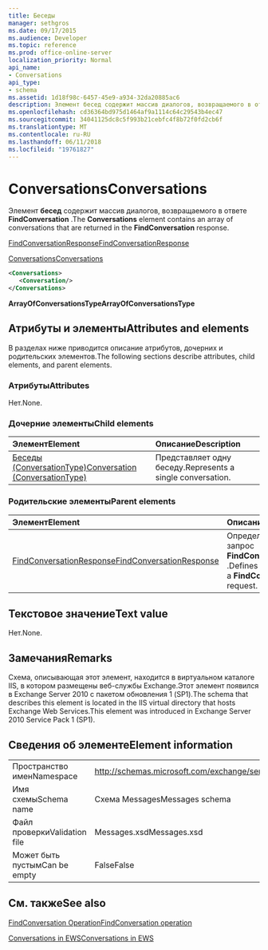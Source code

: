 ```yaml
---
title: Беседы
manager: sethgros
ms.date: 09/17/2015
ms.audience: Developer
ms.topic: reference
ms.prod: office-online-server
localization_priority: Normal
api_name:
- Conversations
api_type:
- schema
ms.assetid: 1d18f98c-6457-45e9-a934-32da20885ac6
description: Элемент бесед содержит массив диалогов, возвращаемого в ответе FindConversation.
ms.openlocfilehash: cd36364bd975d1464af9a1114c64c29543b4ec47
ms.sourcegitcommit: 34041125dc8c5f993b21cebfc4f8b72f0fd2cb6f
ms.translationtype: MT
ms.contentlocale: ru-RU
ms.lasthandoff: 06/11/2018
ms.locfileid: "19761827"
---
```

# <a name="conversations"></a><span data-ttu-id="917de-103">Conversations</span><span class="sxs-lookup"><span data-stu-id="917de-103">Conversations</span></span>

<span data-ttu-id="917de-104">Элемент **бесед** содержит массив диалогов, возвращаемого в ответе **FindConversation** .</span><span class="sxs-lookup"><span data-stu-id="917de-104">The **Conversations** element contains an array of conversations that are returned in the **FindConversation** response.</span></span> 
  
[<span data-ttu-id="917de-105">FindConversationResponse</span><span class="sxs-lookup"><span data-stu-id="917de-105">FindConversationResponse</span></span>](findconversationresponse.md)
  
[<span data-ttu-id="917de-106">Conversations</span><span class="sxs-lookup"><span data-stu-id="917de-106">Conversations</span></span>](conversations-ex15websvcsotherref.md)
  
```xml
<Conversations>
   <Conversation/>
</Conversations>
```

 <span data-ttu-id="917de-107">**ArrayOfConversationsType**</span><span class="sxs-lookup"><span data-stu-id="917de-107">**ArrayOfConversationsType**</span></span>
## <a name="attributes-and-elements"></a><span data-ttu-id="917de-108">Атрибуты и элементы</span><span class="sxs-lookup"><span data-stu-id="917de-108">Attributes and elements</span></span>

<span data-ttu-id="917de-109">В разделах ниже приводится описание атрибутов, дочерних и родительских элементов.</span><span class="sxs-lookup"><span data-stu-id="917de-109">The following sections describe attributes, child elements, and parent elements.</span></span>
  
### <a name="attributes"></a><span data-ttu-id="917de-110">Атрибуты</span><span class="sxs-lookup"><span data-stu-id="917de-110">Attributes</span></span>

<span data-ttu-id="917de-111">Нет.</span><span class="sxs-lookup"><span data-stu-id="917de-111">None.</span></span>
  
### <a name="child-elements"></a><span data-ttu-id="917de-112">Дочерние элементы</span><span class="sxs-lookup"><span data-stu-id="917de-112">Child elements</span></span>

|<span data-ttu-id="917de-113">**Элемент**</span><span class="sxs-lookup"><span data-stu-id="917de-113">**Element**</span></span>|<span data-ttu-id="917de-114">**Описание**</span><span class="sxs-lookup"><span data-stu-id="917de-114">**Description**</span></span>|
|:-----|:-----|
|[<span data-ttu-id="917de-115">Беседы (ConversationType)</span><span class="sxs-lookup"><span data-stu-id="917de-115">Conversation (ConversationType)</span></span>](conversation-conversationtype.md) <br/> |<span data-ttu-id="917de-116">Представляет одну беседу.</span><span class="sxs-lookup"><span data-stu-id="917de-116">Represents a single conversation.</span></span>  <br/> |
   
### <a name="parent-elements"></a><span data-ttu-id="917de-117">Родительские элементы</span><span class="sxs-lookup"><span data-stu-id="917de-117">Parent elements</span></span>

|<span data-ttu-id="917de-118">**Элемент**</span><span class="sxs-lookup"><span data-stu-id="917de-118">**Element**</span></span>|<span data-ttu-id="917de-119">**Описание**</span><span class="sxs-lookup"><span data-stu-id="917de-119">**Description**</span></span>|
|:-----|:-----|
|[<span data-ttu-id="917de-120">FindConversationResponse</span><span class="sxs-lookup"><span data-stu-id="917de-120">FindConversationResponse</span></span>](findconversationresponse.md) <br/> |<span data-ttu-id="917de-121">Определяет ответ на запрос **FindConversation** .</span><span class="sxs-lookup"><span data-stu-id="917de-121">Defines a response to a **FindConversation** request.</span></span>  <br/> |
   
## <a name="text-value"></a><span data-ttu-id="917de-122">Текстовое значение</span><span class="sxs-lookup"><span data-stu-id="917de-122">Text value</span></span>

<span data-ttu-id="917de-123">Нет.</span><span class="sxs-lookup"><span data-stu-id="917de-123">None.</span></span>
  
## <a name="remarks"></a><span data-ttu-id="917de-124">Замечания</span><span class="sxs-lookup"><span data-stu-id="917de-124">Remarks</span></span>

<span data-ttu-id="917de-125">Схема, описывающая этот элемент, находится в виртуальном каталоге IIS, в котором размещены веб-службы Exchange.Этот элемент появился в Exchange Server 2010 с пакетом обновления 1 (SP1).</span><span class="sxs-lookup"><span data-stu-id="917de-125">The schema that describes this element is located in the IIS virtual directory that hosts Exchange Web Services.This element was introduced in Exchange Server 2010 Service Pack 1 (SP1).</span></span>
  
## <a name="element-information"></a><span data-ttu-id="917de-126">Сведения об элементе</span><span class="sxs-lookup"><span data-stu-id="917de-126">Element information</span></span>

|||
|:-----|:-----|
|<span data-ttu-id="917de-127">Пространство имен</span><span class="sxs-lookup"><span data-stu-id="917de-127">Namespace</span></span>  <br/> |http://schemas.microsoft.com/exchange/services/2006/messages  <br/> |
|<span data-ttu-id="917de-128">Имя схемы</span><span class="sxs-lookup"><span data-stu-id="917de-128">Schema name</span></span>  <br/> |<span data-ttu-id="917de-129">Схема Messages</span><span class="sxs-lookup"><span data-stu-id="917de-129">Messages schema</span></span>  <br/> |
|<span data-ttu-id="917de-130">Файл проверки</span><span class="sxs-lookup"><span data-stu-id="917de-130">Validation file</span></span>  <br/> |<span data-ttu-id="917de-131">Messages.xsd</span><span class="sxs-lookup"><span data-stu-id="917de-131">Messages.xsd</span></span>  <br/> |
|<span data-ttu-id="917de-132">Может быть пустым</span><span class="sxs-lookup"><span data-stu-id="917de-132">Can be empty</span></span>  <br/> |<span data-ttu-id="917de-133">False</span><span class="sxs-lookup"><span data-stu-id="917de-133">False</span></span>  <br/> |
   
## <a name="see-also"></a><span data-ttu-id="917de-134">См. также</span><span class="sxs-lookup"><span data-stu-id="917de-134">See also</span></span>



[<span data-ttu-id="917de-135">FindConversation Operation</span><span class="sxs-lookup"><span data-stu-id="917de-135">FindConversation operation</span></span>](findconversation-operation.md)


[<span data-ttu-id="917de-136">Conversations in EWS</span><span class="sxs-lookup"><span data-stu-id="917de-136">Conversations in EWS</span></span>](http://msdn.microsoft.com/library/91e64629-db6c-4c94-9dcb-d386232e8467%28Office.15%29.aspx)

